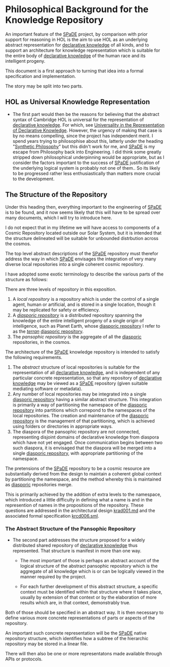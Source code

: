 # Philosophical Background for the Knowledge Repository

An important feature of the [SPaDE](../docs/tlad001.md#spade) project, by comparison with prior support for reasoning in HOL is the aim to use HOL as an underlying abstract representation for [declarative knowledge](../docs/tlad001.md#declarative-knowledge) of all kinds, and to support an architecture for knowledge representation which is suitable for the entire body of [declarative knowledge](../docs/tlad001.md#declarative-knowledge) of the human race and its intelligent progeny.

This document is a first approach to turning that idea into a formal specification and implementation.

The story may be split into two parts.

## HOL as Universal Knowledge Representation

* The first part would then be the reasons for believing that the abstract syntax of Cambridge HOL is universal for the representation of [declarative knowledge](../docs/tlad001.md#declarative-knowledge).
For which, see [Universality in the Representation of Declarative Knowledge](krph002.md).
However, the urgency of making that case is by no means compelling, since the project has independent merit.
I spend years trying to philosophise about this, latterly under the heading "[Synthetic Philosophy](../docs/tlad001.md#synthetic-philosophy)" but this didn't work for me, and   [SPaDE](../docs/tlad001.md#spade) is my escape from Philosophy back into Engineering.
I did think some greatly stripped down philosophical underpinning would be appropriate, but as I consider the factors important to the success of [SPaDE](../docs/tlad001.md#spade) justification of the underlying logical system is probably not one of them..
So its likely to be progressed rather less enthusiastically than matters more crucial to the development.

## The Structure of the Repository

Under this heading then, everything important to the engineering of [SPaDE](../docs/tlad001.md#spade) is to be found, and it now seems likely that this will have to be spread over many documents, which I will try to introduce here.

I do not expect that in my lifetime we will have access to components of a Cosmic Repository located outside our Solar System, but it is intended that the structure delineated will be suitable for unbounded distrbution across the cosmos.

The top level abstract descriptions of the [SPaDE](../docs/tlad001.md#spade) repository must therefor address the way in which [SPaDE](../docs/tlad001.md#spade) envisages the integration of very many diverse local repositories into a single coherent cosmic repository.

I have adopted some exotic terminology to describe the various parts of the structure as follows:

There are three levels of repository in this exposition.

1. A _local repository_ is a repository which is under the control of a single agent, human or artificial, and is stored in a single location, though it may be replicated for safety or efficiency.
2. A _[diasporic repository](../docs/tlad001.md#diasporic)_ is a distributed repository spanning the knowledge of the entire intelligent progeny of a single origin of intelligence, such as Planet Earth, whose [diasporic repository](../docs/tlad001.md#diasporic) I refer to as the _[terran](../docs/tlad001.md#terran)_ [diasporic repository](../docs/tlad001.md#diasporic).
3. The _pansophic repository_ is the aggregate of all the [diasporic](../docs/tlad001.md#diasporic) repositories, in the cosmos.

The architecture of the [SPaDE](../docs/tlad001.md#spade) knowledge repository is intended to satisfy the following requirements.

1. The _abstract_ structure of local repositories is suitable for the representation of all [declarative knowledge](../docs/tlad001.md#declarative-knowledge), and is independent of any particular concrete representation, so that any repository of [declarative knowledge](../docs/tlad001.md#declarative-knowledge) may be viewed as a [SPaDE](../docs/tlad001.md#spade) repository (given suitable mediating software or metadata).
2. Any number of local repositories may be integrated into a single [diasporic repository](../docs/tlad001.md#diasporic) having a similar abstract structure.
This integration is primarily a way of partitioning the namespace of the [diasporic repository](../docs/tlad001.md#diasporic) into partitions which correpond to the namespaces of the local repositories.
The creation and maintenance of the [diasporic repository](../docs/tlad001.md#diasporic) is the management of that partitioning, which is achieved using folders or directories in appropriate ways.
3. The diaspora of the pansophic repository are not connected, representing disjoint domains of declarative knowledge from diaspora which have not yet engaged.
Once communication begins between two such diaspora, it is envisaged that the diaspora will be merged into a single [diasporic repository](../docs/tlad001.md#diasporic), with appropriate partitioning of the namespace.

The pretensions of the [SPaDE](../docs/tlad001.md#spade) repository to be a cosmic resource are substantially derived from the design to maintain a coherent global context by partitioning the namespace, and the method whereby this is maintained as [diasporic](../docs/tlad001.md#diasporic) repositories merge.

This is primarily achieved by the addition of extra levels to the namespace, which introduced a little difficulty in defining what a name is and in the represention of names in the propositions of the repository.
These questions are addressed in the architectural design [krad001.md](krad001.md) and the associated formal specification [krcd006.sml](krcd006.sml).

### The Abstract Structure of the Pansophic Repository

* The second part addresses the structure proposed for a widely distributed shared repository of [declarative knowledge](../docs/tlad001.md#declarative-knowledge) thus represented.
That structure is manifest in more than one way.

  * The most important of those is perhaps an abstract account of the logical structure of the abstract pansophic repository which is the aggregate of all knowledge which is or can be logically viewed in the manner required by the project.

  * For each further development of this abstract structure, a specific context must be identified within that structure where it takes place, usually by extension of that context or by the elaboration of more results which are, in that context, demonstrably true.

Both of those should be specified in an abstract way.
It is then necessary to define various more concrete representations of parts or aspects of the repository.

An important such concrete representation will be the [SPaDE](../docs/tlad001.md#spade) native repository structure, which identifies how a subtree of the hierarchic repository may be stored in.a linear file.

There will then also be one or more representatons made available through APIs or protocols.

